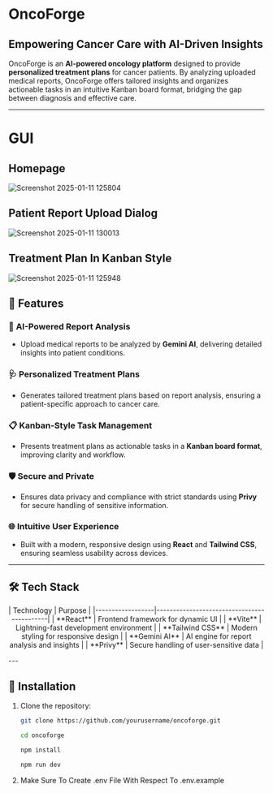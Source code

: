 # OncoForge  

## **Empowering Cancer Care with AI-Driven Insights**  

OncoForge is an **AI-powered oncology platform** designed to provide **personalized treatment plans** for cancer patients. By analyzing uploaded medical reports, OncoForge offers tailored insights and organizes actionable tasks in an intuitive Kanban board format, bridging the gap between diagnosis and effective care.

---

# GUI 

 ## Homepage

![Screenshot 2025-01-11 125804](https://github.com/user-attachments/assets/8719bdd5-9627-4b20-8f2b-a2fde1ef7759)

 
 ## Patient Report Upload Dialog

![Screenshot 2025-01-11 130013](https://github.com/user-attachments/assets/9502f2d5-c363-4b26-90c4-6237c52d1c6c)


 ## Treatment Plan In Kanban Style

 ![Screenshot 2025-01-11 125948](https://github.com/user-attachments/assets/b7d83698-89cd-401b-8be0-6819b1b03908)

## 🚀 Features  

### 🌟 **AI-Powered Report Analysis**  
- Upload medical reports to be analyzed by **Gemini AI**, delivering detailed insights into patient conditions.  

### 🩺 **Personalized Treatment Plans**  
- Generates tailored treatment plans based on report analysis, ensuring a patient-specific approach to cancer care.  

### 📋 **Kanban-Style Task Management**  
- Presents treatment plans as actionable tasks in a **Kanban board format**, improving clarity and workflow.  

### 🛡️ **Secure and Private**  
- Ensures data privacy and compliance with strict standards using **Privy** for secure handling of sensitive information.  

### 🌐 **Intuitive User Experience**  
- Built with a modern, responsive design using **React** and **Tailwind CSS**, ensuring seamless usability across devices.

---

## 🛠️ Tech Stack  
<p align = "center">
| Technology       | Purpose                                    |
|------------------|--------------------------------------------|
| **React**        | Frontend framework for dynamic UI          |
| **Vite**         | Lightning-fast development environment     |
| **Tailwind CSS** | Modern styling for responsive design       |
| **Gemini AI**    | AI engine for report analysis and insights |
| **Privy**        | Secure handling of user-sensitive data     |
</p>
---

## 📌 Installation  

1. Clone the repository:

   ```bash
   git clone https://github.com/yourusername/oncoforge.git
   
   cd oncoforge
   
   npm install
   
   npm run dev

3. Make Sure To Create .env File With Respect To .env.example
